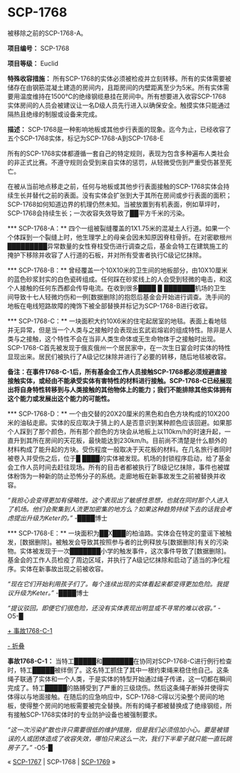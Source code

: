 # SCP-1768
                        




被移除之前的SCP-1768-A。



**项目编号：** SCP-1768

**项目等级：** Euclid

**特殊收容措施：** 所有SCP-1768的实体必须被检疫并立刻转移。所有的实体需要被储存在由钢筋混凝土建造的房间内，且距房间的内壁距离至少为5米。所有实体需要用温度维持在1500°C的绝缘钢缆悬挂在房间中。所有想要进入收容SCP-1768实体房间的人员会被建议让一名D级人员先行进入以确保安全。触摸实体只能通过隔热且绝缘的制服或设备来完成。

**描述：** SCP-1768是一种影响地板或其他步行表面的现象。迄今为止，已经收容了五个SCP-1768实体，标记为SCP-1768-A到SCP-1768-E

所有的SCP-1768实体都遵循一套自己的特定规则，表现为包含多种遍布人类社会的非正式比赛。不遵守规则会受到来自实体的惩罚，从轻微受伤到严重受伤甚至死亡。

在被从当前地点移走之前，任何与地板或其他步行表面接触的SCP-1768实体会持续生长并替代之前的表面。没有实体会扩张到大于其所在房间或步行表面的面积；SCP-1768如何知道边界的机理仍然未知。当被放置到有机表面，例如草坪时，SCP-1768会持续生长；一次收容失效导致了██平方千米的污染。

*** SCP-1768-A：** 四个一组被裂缝覆盖的1X1.75米的混凝土人行道。如果一个个体踩到一个裂缝上时，他生理学上的母亲会因未知原因脊柱骨折。在对密歇根州█████████异常数量的女性脊柱受伤进行调查之后，基金会特工在建筑施工的掩护下移除并收容了人行道的石板，并对所有受害者执行C级记忆抹除。

*** SCP-1768-B：** 曾经覆盖一个10X10米的卫生间的地板部分，由10X10厘米的蓝色砂浆封实的白色瓷砖组成。任何踩在砂浆线上的人会受到轻微的电击，和这个人接触的任何东西都会传导电流。在收到很多████ █ ███████机场的卫生间导致十七人轻微灼伤和一例[数据删除]的抱怨后基金会开始进行调查。洗手间的地板在电线短路故障的掩饰下被全部替换并标记为SCP-1768-B进行收容。

*** SCP-1768-C：** 一块面积大约10X6米的住宅起居室的地毯。表面上看地毯并无异常，但是当一个人类与之接触时会表现出玄武岩熔岩的组成特性。除非是人类与之接触，这个特性不会在当非人类生命体或无生命物体于之接触时出现。SCP-1768-C首先被发现于俄亥俄州一个居民家中，在一次生日宴会时实体的特性显现出来。居民们被执行了A级记忆抹除并进行了必要的转移，随后地毯被收容。

**备注：在事件1768-C-1后，所有基金会工作人员接触SCP-1768都必须规避直接接触实体，或经由不能承受实体有害特性的材料进行接触。SCP-1768-C已经展现出将自身特性转移到与人类接触的其他物体上的能力；我们不能排除其他实体拥有这个能力或发展出这个能力的可能性。** 

*** SCP-1768-D：** 一个由交替的20X20厘米的黑色和白色方块构成的10X200米的油毡走廊。实体的反应取决于猜上的人是否意识到某种颜色应该回避。如果那个人踩到了那个颜色，所有那个颜色的方块会从地板上以110km/h的时速升起，一直升到其所在房间的天花板，最快能达到230km/h。目前尚不清楚是什么额外的材料构成了能升起的方块。受伤程度一般取决于天花板的材料。在几名旅行者同时被卷入并受伤之后，位于█ ████的实体被发现。机场的封锁程序启动，给了基金会工作人员时间去赶往现场。所有的目击者都被执行了B级记忆抹除，事件也被媒体粉饰为一种新的防止恐怖分子的系统。走廊地板在新事故发生之前被替换并收容。

*“我担心会变得更加有侵略性。这个表现出了敏感性思想，也就在同时那个人进入了机场。他们会聚集到人流更加密集的地方么？如果这种趋势持续下去的话我会考虑提出升级为Keter的。”*  -████博士

*** SCP-1768-E：** 一块面积为██X███的柏油路。实体会在特定的童谣下被触发，[数据删除]。被触发会导致其按照参与者的比例释放与[数据删除]有关的污染物。实体被发现于一次███████小学的触发事件，这次事件导致了[数据删除]。基金会的工作人员检疫了周边区域，并执行了A级记忆抹除和启动了适当的净化程序。实体在新事故出现之前被收容。

*“现在它们开始利用孩子们了。每个连续出现的实体看起来都变得更加危险。我提议升级为Keter。”*  -████博士

*“提议驳回。即便它们很危险，还没有实体表现出明显或不寻常的难以收容。”*  -O5-█


<a shape='rect' class='collapsible-block-link' href='javascript:;'>+&#160;&#20107;&#25925;1768-C-1</a>

<a shape='rect' class='collapsible-block-link' href='javascript:;'>-&#160;&#25240;&#21472;</a>

**事故1768-C-1：** 当特工█████和███████在协同对SCP-1768-C进行例行检查时，特工█████被绊倒了。这名特工抓住了其中一根约束绳来稳住他自己。这条绳子联通了实体和一个人类，于是实体的特型开始通过绳子传递，这一切都在瞬间完成了。特工█████的胳膊受到了严重的三级烧伤。然后这条绳子断掉并使得实体得以与地面接触。在随后的应急响应中，SCP-1768-C得以污染整个房间的地板，使得整个房间的地板需要被完全替换。所有的绳子都被替换成了绝缘钢缆，所有接触SCP-1768实体时的专业防护设备也被强制要求。




*“这一次污染扩散也许只需要很低的维护措施，但是我们必须倍加小心。要是被错误的人或团体造成了收容失效，哪怕只来这么一次，我们下半辈子就只能一直玩跳房子了。”*  -O5-█



« <a shape='rect' class='newpage' href='/scp-1767'>SCP-1767</a> | SCP-1768 | [SCP-1769](/scp-1769) »





                    